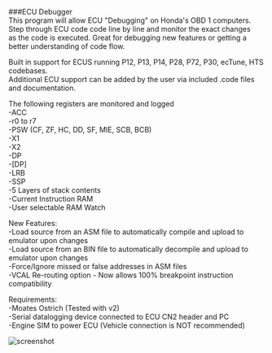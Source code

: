 ###ECU Debugger  
This program will allow ECU "Debugging" on Honda's OBD 1 computers.   
Step through ECU code code line by line and monitor the exact changes  
as the code is executed.  Great for debugging new features or getting a   
better understanding of code flow.  

Built in support for ECUS running P12, P13, P14, P28, P72, P30, ecTune, HTS codebases.  
Additional ECU support can be added by the user via included .code files and documentation.  
  
The following registers are monitored and logged  
-ACC  
-r0 to r7  
-PSW (CF, ZF, HC, DD, SF, MIE, SCB, BCB)  
-X1  
-X2  
-DP  
-[DP]  
-LRB  
-SSP  
-5 Layers of stack contents  
-Current Instruction RAM  
-User selectable RAM Watch  
  
New Features:  
-Load source from an ASM file to automatically compile and upload to emulator upon changes  
-Load source from an BIN file to automatically decompile and upload to emulator upon changes  
-Force/Ignore missed or false addresses in ASM files  
-VCAL Re-routing option - Now allows 100% breakpoint instruction compatibility  
  
  
Requirements:  
	-Moates Ostrich (Tested with v2)  
	-Serial datalogging device connected to ECU CN2 header and PC  
	-Engine SIM to power ECU (Vehicle connection is NOT recommended)  
  	  
![screenshot](https://user-images.githubusercontent.com/86896465/130268726-c7d40ae8-cef2-4cce-99fb-d998ac12a7cd.jpg)


